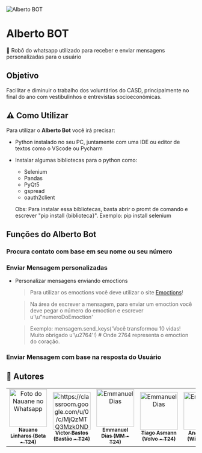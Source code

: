 ![Alberto BOT](https://raw.githubusercontent.com/nauvoador/MTP-03-CASD/main/Alberto%20Ok.png)

# Alberto BOT

:robot: Robô do whatsapp utilizado para receber e enviar mensagens personalizadas para o usuário

## Objetivo

Facilitar e diminuir o trabalho dos voluntários do CASD, principalmente no final do ano com vestibulinhos e entrevistas socioeconômicas.

## ⚠️ Como Utilizar

Para utilizar o **Alberto Bot** você irá precisar:

- Python instalado no seu PC, juntamente com uma IDE ou editor de textos como o VScode ou Pycharm
- Instalar algumas bibliotecas para o python como:

  - Selenium
  - Pandas
  - PyQt5
  - gspread
  - oauth2client

  Obs: Para instalar essa bibliotecas, basta abrir o promt de comando e escrever "pip install {biblioteca}". Exemplo: pip install selenium

## Funções do Alberto Bot

### Procura contato com base em seu nome ou seu número

### Enviar Mensagem personalizadas

- Personalizar mensagens enviando emoctions

  > Para utilizar os emoctions você deve utilizar o site [Emoctions](https://unicode-table.com/pt/emoji/)!

  > Na área de escrever a mensagem, para enviar um emoction você deve pegar o número do emoction e escrever u'\u"numeroDoEmoction'

  > Exemplo: mensagem.send_keys('Você transformou 10 vidas! Muito obrigado u'\u2764'!) # Onde 2764 representa o emoction do coração.

### Enviar Mensagem com base na resposta do Usuário

## 🦄 Autores

<table>
  <tr>
    <td align="center">
      <a href="#">
        <img src="https://pps.whatsapp.net/v/t61.24694-24/153516526_331372361619306_860743845259846174_n.jpg?ccb=11-4&oh=c0f0a39d8c34c27966ce0eb07e8686ac&oe=60B2AA03" width="100px;" alt="Foto do Nauane no Whatsapp"/><br>
        <sub>
          <b>Nauane Linhares (Beta - T24) </b>
        </sub>
      </a>
    </td>
    <td align="center">
      <a href="#">
        <img src="https://pps.whatsapp.net/v/t61.24694-24/118558196_383299582853821_113741634934752037_n.jpg?ccb=11-4&oh=04da5f46c25d9a83bd252db8f600d8cf&oe=60B2DE4A" width="100px;" alt="https://classroom.google.com/u/0/c/MjQzMTQ3Mzk0NDda/m/NjM3NzEzMDk3MTla/details"/><br>
        <sub>
          <b>Victor Bastos (Bastão - T24)</b>
        </sub>
      </a>
    </td>
    <td align="center">
      <a href="#">
        <img src="https://pps.whatsapp.net/v/t61.24694-24/138644684_873520336549248_4198284055920503421_n.jpg?ccb=11-4&oh=139bebc130dfadb0d9d7c416974f4bcf&oe=60B3812D" width="100px;" alt="Emmanuel Dias"/><br>
        <sub>
          <b>Emmanuel Dias (MM - T24) </b>
        </sub>
      </a>
   </td>
    <td align="center">
      <a href="#">
        <img src="https://pps.whatsapp.net/v/t61.24694-24/157775063_282490956727117_4283636313006254866_n.jpg?ccb=11-4&oh=9545b445092c7fa41951e7143881384f&oe=60B391D0" width="100px;" alt="Emmanuel Dias"/><br>
        <sub>
          <b>Tiago Asmann (Volvo - T24) </b>
        </sub>
      </a>
    </td>
    <td align="center">
      <a href="#">
        <img src="https://pps.whatsapp.net/v/t61.24694-24/160115816_492271362224538_5753197858338450372_n.jpg?ccb=11-4&oh=680ac810a4743655457c9c0e6743c19f&oe=60B2A41A" width="100px;" alt="Emmanuel Dias"/><br>
        <sub>
          <b>Ana Beatriz (Wiki - T24) </b>
        </sub>
      </a>
    </td>
    <td align="center">
      <a href="#">
        <img src="https://pps.whatsapp.net/v/t61.24694-24/160115816_492271362224538_5753197858338450372_n.jpg?ccb=11-4&oh=680ac810a4743655457c9c0e6743c19f&oe=60B2A41A" width="100px;" alt="Emmanuel Dias"/><br>
        <sub>
          <b>Mateus Borges (Príncipe - T24) </b>
        </sub>
      </a>
    </td>
  </tr>
</table>
